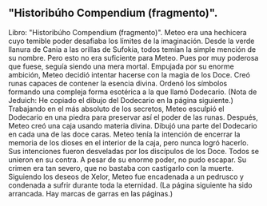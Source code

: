 ## "Historibúho Compendium (fragmento)".
Libro: "Historibúho Compendium (fragmento)".
Meteo era una hechicera cuyo temible poder desafiaba los límites de la imaginación. Desde la verde llanura de Cania a las orillas de Sufokia, todos temían la simple mención de su nombre. Pero esto no era suficiente para Meteo. Pues por muy poderosa que fuese, seguía siendo una mera mortal.
Empujada por su enorme ambición, Meteo decidió intentar hacerse con la magia de los Doce. Creó runas capaces de contener la esencia divina. Ordenó los símbolos formando una compleja forma esotérica a la que llamó Dodecario.
(Nota de Jeduich: He copiado el dibujo del Dodecario en la página siguiente.)
Trabajando en el más absoluto de los secretos, Meteo esculpió el Dodecario en una piedra para preservar así el poder de las runas. Después, Meteo creó una caja usando materia divina. Dibujó una parte del Dodecario en cada una de las doce caras.
Meteo tenía la intención de encerrar la memoria de los dioses en el interior de la caja, pero nunca logró hacerlo.  Sus intenciones fueron desveladas por los discípulos de los Doce. Todos se unieron en su contra. A pesar de su enorme poder, no pudo escapar. Su crimen era tan severo, que no bastaba con castigarlo con la muerte. Siguiendo los deseos de Xelor, Meteo fue encadenada a un pedrusco y condenada a sufrir durante toda la eternidad.
(La página siguiente ha sido arrancada. Hay marcas de garras en las páginas.)